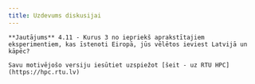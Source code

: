 ```yaml
---
title: Uzdevums diskusijai
---
```



```spoiler {title: "Diskusijas Jautājums"}
**Jautājums** 4.11 - Kurus 3 no iepriekš aprakstītajiem eksperimentiem, kas īstenoti Eiropā, jūs vēlētos ieviest Latvijā un kāpēc?

Savu motivējošo versiju iesūtiet uzspiežot [šeit - uz RTU HPC](https://hpc.rtu.lv)

```
